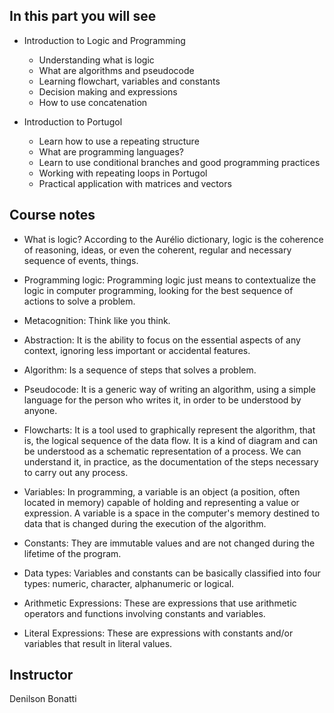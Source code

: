 ## In this part you will see

- Introduction to Logic and Programming
    - Understanding what is logic
    - What are algorithms and pseudocode
    - Learning flowchart, variables and constants
    - Decision making and expressions
    - How to use concatenation

- Introduction to Portugol
    - Learn how to use a repeating structure
    - What are programming languages?
    - Learn to use conditional branches and good programming practices
    - Working with repeating loops in Portugol
    - Practical application with matrices and vectors

## Course notes

- What is logic?
According to the Aurélio dictionary, logic is the coherence of reasoning, ideas, or even the coherent, regular and necessary sequence of events, things.

- Programming logic:
Programming logic just means to contextualize the logic in computer programming, looking for the best sequence of actions to solve a problem.

- Metacognition:
Think like you think.

- Abstraction:
It is the ability to focus on the essential aspects of any context, ignoring less important or accidental features.

- Algorithm:
Is a sequence of steps that solves a problem.

- Pseudocode:
It is a generic way of writing an algorithm, using a simple language for the person who writes it, in order to be understood by anyone.

- Flowcharts:
It is a tool used to graphically represent the algorithm, that is, the logical sequence of the data flow.
It is a kind of diagram and can be understood as a schematic representation of a process.
We can understand it, in practice, as the documentation of the steps necessary to carry out any process.

- Variables:
In programming, a variable is an object (a position, often located in memory) capable of holding and representing a value or expression.
A variable is a space in the computer's memory destined to data that is changed during the execution of the algorithm.

- Constants:
They are immutable values and are not changed during the lifetime of the program.

- Data types:
Variables and constants can be basically classified into four types: numeric, character, alphanumeric or logical.

- Arithmetic Expressions:
These are expressions that use arithmetic operators and functions involving constants and variables.

- Literal Expressions:
These are expressions with constants and/or variables that result in literal values.

## Instructor
Denilson Bonatti